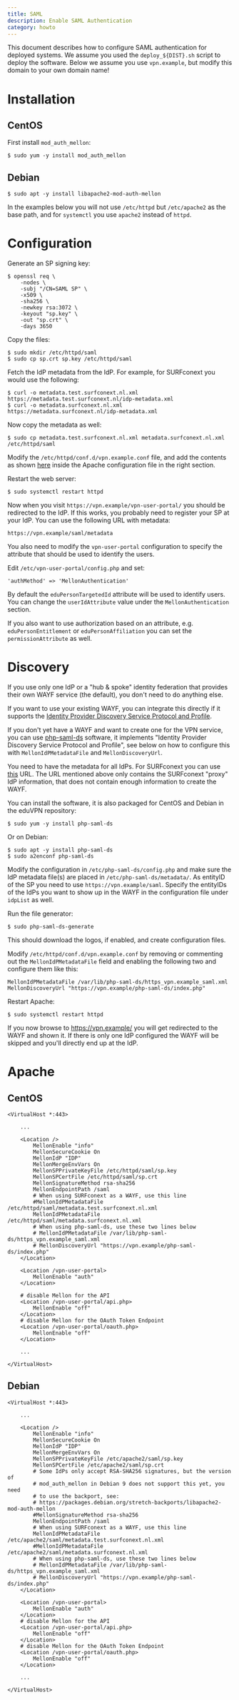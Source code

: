 ```yaml
---
title: SAML
description: Enable SAML Authentication
category: howto
---
```


This document describes how to configure SAML authentication for deployed
systems. We assume you used the `deploy_${DIST}.sh` script to deploy the 
software. Below we assume you use `vpn.example`, but modify this domain to your 
own domain name!

# Installation

## CentOS 

First install `mod_auth_mellon`:

    $ sudo yum -y install mod_auth_mellon

## Debian

    $ sudo apt -y install libapache2-mod-auth-mellon

In the examples below you will not use `/etc/httpd` but `/etc/apache2` as the
base path, and for `systemctl` you use `apache2` instead of `httpd`.

# Configuration

Generate an SP signing key:

    $ openssl req \
        -nodes \
        -subj "/CN=SAML SP" \
        -x509 \
        -sha256 \
        -newkey rsa:3072 \
        -keyout "sp.key" \
        -out "sp.crt" \
        -days 3650

Copy the files:

    $ sudo mkdir /etc/httpd/saml
    $ sudo cp sp.crt sp.key /etc/httpd/saml

Fetch the IdP metadata from the IdP. For example, for SURFconext you would use 
the following:

    $ curl -o metadata.test.surfconext.nl.xml https://metadata.test.surfconext.nl/idp-metadata.xml
    $ curl -o metadata.surfconext.nl.xml https://metadata.surfconext.nl/idp-metadata.xml

Now copy the metadata as well:

    $ sudo cp metadata.test.surfconext.nl.xml metadata.surfconext.nl.xml /etc/httpd/saml

Modify the `/etc/httpd/conf.d/vpn.example.conf` file, and add the contents as
shown [here](#apache) inside the Apache configuration file in the right 
section.

Restart the web server:

    $ sudo systemctl restart httpd

Now when you visit `https://vpn.example/vpn-user-portal/` you should be 
redirected to the IdP. If this works, you probably need to register your SP
at your IdP. You can use the following URL with metadata:

    https://vpn.example/saml/metadata

You also need to modify the `vpn-user-portal` configuration to specify the 
attribute that should be used to identify the users.

Edit `/etc/vpn-user-portal/config.php` and set:
        
    'authMethod' => 'MellonAuthentication'

By default the `eduPersonTargetedId` attribute will be used to identify users.
You can change the `userIdAttribute` value under the `MellonAuthentication` 
section.

If you also want to use authorization based on an attribute, e.g. 
`eduPersonEntitlement` or `eduPersonAffiliation` you can set the 
`permissionAttribute` as well.

# Discovery

If you use only one IdP or a "hub & spoke" identity federation that provides 
their own WAYF service (the default), you don't need to do anything else. 

If you want to use your existing WAYF, you can integrate this directly if it 
supports the 
[Identity Provider Discovery Service Protocol and Profile](https://docs.oasis-open.org/security/saml/Post2.0/sstc-saml-idp-discovery.pdf).

If you don't yet have a WAYF and want to create one for the VPN service, you 
can use [php-saml-ds](https://git.tuxed.net/fkooman/php-saml-ds/) software, it
implements "Identity Provider Discovery Service Protocol and Profile", see 
below on how to configure this with `MellonIdPMetadataFile` and 
`MellonDiscoveryUrl`.

You need to have the metadata for all IdPs. For SURFconext you can use 
[this](https://metadata.surfconext.nl/idps-metadata.xml) URL. 
The URL mentioned above only contains the SURFconext "proxy" IdP information,
that does not contain enough information to create the WAYF.

You can install the software, it is also packaged for CentOS and Debian in the 
eduVPN repository:

    $ sudo yum -y install php-saml-ds

Or on Debian:

    $ sudo apt -y install php-saml-ds
    $ sudo a2enconf php-saml-ds 

Modify the configuration in `/etc/php-saml-ds/config.php` and make sure the 
IdP metadata file(s) are placed in `/etc/php-saml-ds/metadata/`. As entityID
of the SP you need to use `https://vpn.example/saml`. Specify the entityIDs
of the IdPs you want to show up in the WAYF in the configuration file under 
`idpList` as well.

Run the file generator:

    $ sudo php-saml-ds-generate

This should download the logos, if enabled, and create configuration files.

Modify `/etc/httpd/conf.d/vpn.example.conf` by removing or commenting out the 
`MellonIdPMetadataFile` field and enabling the following two and configure 
them like this:

    MellonIdPMetadataFile /var/lib/php-saml-ds/https_vpn.example_saml.xml
    MellonDiscoveryUrl "https://vpn.example/php-saml-ds/index.php"

Restart Apache:

    $ sudo systemctl restart httpd

If you now browse to https://vpn.example/ you will get redirected to the WAYF 
and shown it. If there is only one IdP configured the WAYF will be skipped and
you'll directly end up at the IdP.

# Apache

## CentOS 

    <VirtualHost *:443>

        ...

        <Location />
            MellonEnable "info"
            MellonSecureCookie On
            MellonIdP "IDP"
            MellonMergeEnvVars On
            MellonSPPrivateKeyFile /etc/httpd/saml/sp.key
            MellonSPCertFile /etc/httpd/saml/sp.crt
            MellonSignatureMethod rsa-sha256
            MellonEndpointPath /saml
            # When using SURFconext as a WAYF, use this line
            #MellonIdPMetadataFile /etc/httpd/saml/metadata.test.surfconext.nl.xml
            MellonIdPMetadataFile /etc/httpd/saml/metadata.surfconext.nl.xml
            # When using php-saml-ds, use these two lines below 
            # MellonIdPMetadataFile /var/lib/php-saml-ds/https_vpn.example_saml.xml
            # MellonDiscoveryUrl "https://vpn.example/php-saml-ds/index.php"
        </Location>
        
        <Location /vpn-user-portal>
            MellonEnable "auth"
        </Location>
        
        # disable Mellon for the API
        <Location /vpn-user-portal/api.php>
            MellonEnable "off"
        </Location>
        # disable Mellon for the OAuth Token Endpoint
        <Location /vpn-user-portal/oauth.php>
            MellonEnable "off"
        </Location>

        ...

    </VirtualHost>

## Debian

    <VirtualHost *:443>

        ...

        <Location />
            MellonEnable "info"
            MellonSecureCookie On
            MellonIdP "IDP"
            MellonMergeEnvVars On
            MellonSPPrivateKeyFile /etc/apache2/saml/sp.key
            MellonSPCertFile /etc/apache2/saml/sp.crt
            # Some IdPs only accept RSA-SHA256 signatures, but the version of
            # mod_auth_mellon in Debian 9 does not support this yet, you need
            # to use the backport, see: 
            # https://packages.debian.org/stretch-backports/libapache2-mod-auth-mellon 
            #MellonSignatureMethod rsa-sha256
            MellonEndpointPath /saml
            # When using SURFconext as a WAYF, use this line
            MellonIdPMetadataFile /etc/apache2/saml/metadata.test.surfconext.nl.xml
            #MellonIdPMetadataFile /etc/apache2/saml/metadata.surfconext.nl.xml
            # When using php-saml-ds, use these two lines below 
            # MellonIdPMetadataFile /var/lib/php-saml-ds/https_vpn.example_saml.xml
            # MellonDiscoveryUrl "https://vpn.example/php-saml-ds/index.php"
        </Location>

        <Location /vpn-user-portal>
            MellonEnable "auth"
        </Location>
        # disable Mellon for the API
        <Location /vpn-user-portal/api.php>
            MellonEnable "off"
        </Location>
        # disable Mellon for the OAuth Token Endpoint
        <Location /vpn-user-portal/oauth.php>
            MellonEnable "off"
        </Location>

        ...

    </VirtualHost>
